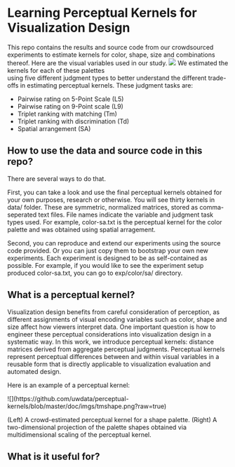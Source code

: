 Learning Perceptual Kernels for Visualization Design
====================================================

This repo contains the results and source code from our crowdsourced experiments to estimate
kernels for color, shape, size and combinations thereof.
Here are the visual variables used in our study. 
![](https://github.com/uwdata/perceptual-kernels/blob/master/doc/imgs/allpalettes.svg?raw=true)
We estimated the kernels for each of these palettes  
using five different judgment types to better understand the different trade-offs 
in estimating perceptual kernels. These judgment tasks are: 
+ Pairwise rating on 5-Point Scale (L5)
+ Pairwise rating on 9-Point scale (L9)
+ Triplet ranking with matching (Tm) 
+ Triplet ranking with discrimination (Td) 
+ Spatial arrangement (SA)


How to use the data and source code in this repo? 
------------------------------------------------
There are several ways to do that. 

First, you can take a look and use 
the final perceptual kernels obtained for your own purposes, 
research or otherwise. You will see thirty kernels in  data/ folder. 
These are symmetric, normalized matrices, stored as comma-seperated text files. 
File names indicate the variable and judgment task types used. For example, color-sa.txt 
is the perceptual kernel for the color palette and was obtained using  spatial arragement. 

Second, you can reproduce and extend our experiments using the source code provided. 
Or you can just copy them to bootstrap your own new experiments. Each experiment is designed to 
be as self-contained as possible. For example, if you would like to see the experiment 
setup produced color-sa.txt, you can go to exp/color/sa/ directory. 


What is a perceptual kernel?
----------------------------
Visualization design benefits from careful consideration of perception,
as different assignments of visual encoding variables such as color, shape and size
affect how viewers interpret data. One important question is  how to engineer
 these perceptual considerations into visualization design in a systematic way. In this
 work, we introduce perceptual kernels: distance matrices derived from aggregate
 perceptual judgments. Perceptual kernels represent perceptual differences between and
within visual variables in a reusable form that is directly applicable to
visualization evaluation and automated design.

<p>Here is an example of a perceptual kernel:</p>
![](https://github.com/uwdata/perceptual-kernels/blob/master/doc/imgs/tmshape.png?raw=true)
<p>(Left) A crowd-estimated perceptual kernel for a shape palette. (Right) A two-dimensional projection of the palette shapes obtained via multidimensional scaling of the perceptual kernel.

What is it useful for? 
----------------------


